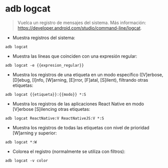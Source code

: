 # adb logcat

> Vuelca un registro de mensajes del sistema.
> Más información: <https://developer.android.com/studio/command-line/logcat>.

- Muestra registros del sistema:

`adb logcat`

- Muestra las líneas que coinciden con una expresión regular:

`adb logcat -e {{expresion_regular}}`

- Muestra los registros de una etiqueta en un modo específico ([V]erbose, [D]ebug, [I]nfo, [W]arning, [E]rror, [F]atal, [S]ilent), filtrando otras etiquetas:

`adb logcat {{etiqueta}}:{{modo}} *:S`

- Muestra los registros de las aplicaciones React Native en modo [V]erbose [S]ilencing otras etiquetas:

`adb logcat ReactNative:V ReactNativeJS:V *:S`

- Muestra los registros de todas las etiquetas con nivel de prioridad [W]arning y superior:

`adb logcat *:W`

- Colorea el registro (normalmente se utiliza con filtros):

`adb logcat -v color`
